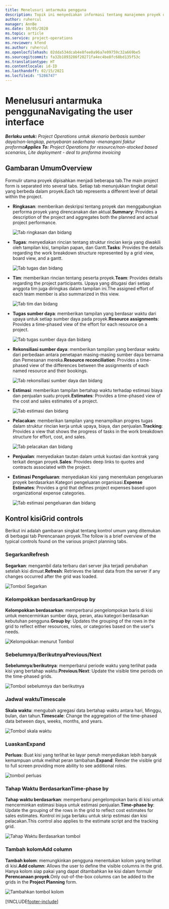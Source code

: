 ```yaml
---
title: Menelusuri antarmuka pengguna
description: Topik ini menyediakan informasi tentang manajemen proyek di Dynamics 365 Project operations.
author: ruhercul
manager: AnnBe
ms.date: 10/05/2020
ms.topic: article
ms.service: project-operations
ms.reviewer: kfend
ms.author: ruhercul
ms.openlocfilehash: 02dda534dcab4e8fee0a96a7e09759c32a669be5
ms.sourcegitcommit: fa32b1893286f20271fa4ec4be8fc68bd135f53c
ms.translationtype: HT
ms.contentlocale: id-ID
ms.lasthandoff: 02/15/2021
ms.locfileid: "5286747"
---
```

# <a name="navigating-the-user-interface"></a><span data-ttu-id="a4f76-103">Menelusuri antarmuka pengguna</span><span class="sxs-lookup"><span data-stu-id="a4f76-103">Navigating the user interface</span></span>

<span data-ttu-id="a4f76-104">_**Berlaku untuk:** Project Operations untuk skenario berbasis sumber daya/non-lengkap, penyebaran sederhana -menangani faktur proforma_</span><span class="sxs-lookup"><span data-stu-id="a4f76-104">_**Applies To:** Project Operations for resource/non-stocked based scenarios, Lite deployment - deal to proforma invoicing_</span></span>

## <a name="overview"></a><span data-ttu-id="a4f76-105">Gambaran Umum</span><span class="sxs-lookup"><span data-stu-id="a4f76-105">Overview</span></span>

<span data-ttu-id="a4f76-106">Formulir utama proyek dipisahkan menjadi beberapa tab.</span><span class="sxs-lookup"><span data-stu-id="a4f76-106">The main project form is separated into several tabs.</span></span> <span data-ttu-id="a4f76-107">Setiap tab menunjukkan tingkat detail yang berbeda dalam proyek.</span><span class="sxs-lookup"><span data-stu-id="a4f76-107">Each tab represents a different level of detail within the project.</span></span>

- <span data-ttu-id="a4f76-108">**Ringkasan**: memberikan deskripsi tentang proyek dan menggabungkan performa proyek yang direncanakan dan aktual.</span><span class="sxs-lookup"><span data-stu-id="a4f76-108">**Summary**: Provides a description of the project and aggregates both the planned and actual project performance.</span></span>

    ![Tab ringkasan dan bidang](media/navigation7.png)

- <span data-ttu-id="a4f76-110">**Tugas**: menyediakan rincian tentang struktur rincian kerja yang diwakili oleh tampilan kisi, tampilan papan, dan Gantt.</span><span class="sxs-lookup"><span data-stu-id="a4f76-110">**Tasks**: Provides the details regarding the work breakdown structure represented by a grid view, board view, and a gantt.</span></span>

    ![Tab tugas dan bidang](media/navigation8.png)

- <span data-ttu-id="a4f76-112">**Tim**: memberikan rincian tentang peserta proyek.</span><span class="sxs-lookup"><span data-stu-id="a4f76-112">**Team**: Provides details regarding the project participants.</span></span> <span data-ttu-id="a4f76-113">Upaya yang ditugasi dari setiap anggota tim juga diringkas dalam tampilan ini.</span><span class="sxs-lookup"><span data-stu-id="a4f76-113">The assigned effort of each team member is also summarized in this view.</span></span>

    ![Tab tim dan bidang](media/navigation9.png)

- <span data-ttu-id="a4f76-115">**Tugas sumber daya**: memberikan tampilan yang berdasar waktu dari upaya untuk setiap sumber daya pada proyek.</span><span class="sxs-lookup"><span data-stu-id="a4f76-115">**Resource assignments**: Provides a time-phased view of the effort for each resource on a project.</span></span>

    ![Tab tugas sumber daya dan bidang](media/navigation10.png)

- <span data-ttu-id="a4f76-117">**Rekonsiliasi sumber daya**: memberikan tampilan yang berdasar waktu dari perbedaan antara penetapan masing-masing sumber daya bernama dan Pemesanan mereka.</span><span class="sxs-lookup"><span data-stu-id="a4f76-117">**Resource reconciliation**: Provides a time-phased view of the differences between the assignments of each named resource and their bookings.</span></span>

    ![Tab rekonsiliasi sumber daya dan bidang](media/navigation11.png)

- <span data-ttu-id="a4f76-119">**Estimasi**: memberikan tampilan bertahap waktu terhadap estimasi biaya dan penjualan suatu proyek.</span><span class="sxs-lookup"><span data-stu-id="a4f76-119">**Estimates**: Provides a time-phased view of the cost and sales estimates of a project.</span></span>

    ![Tab estimasi dan bidang](media/navigation12.png)

- <span data-ttu-id="a4f76-121">**Pelacakan**: memberikan tampilan yang menampilkan progres tugas dalam struktur rincian kerja untuk upaya, biaya, dan penjualan.</span><span class="sxs-lookup"><span data-stu-id="a4f76-121">**Tracking**: Provides a view that shows the progress of tasks in the work breakdown structure for effort, cost, and sales.</span></span>

    ![Tab pelacakan dan bidang](media/navigation13.png)

- <span data-ttu-id="a4f76-123">**Penjualan**: menyediakan tautan dalam untuk kuotasi dan kontrak yang terkait dengan proyek.</span><span class="sxs-lookup"><span data-stu-id="a4f76-123">**Sales**: Provides deep links to quotes and contracts associated with the project.</span></span>

- <span data-ttu-id="a4f76-124">**Estimasi Pengeluaran**: menyediakan kisi yang menentukan pengeluaran proyek berdasarkan Kategori pengeluaran organisasi.</span><span class="sxs-lookup"><span data-stu-id="a4f76-124">**Expense Estimates**: Provides a grid that defines project expenses based upon organizational expense categories.</span></span>

    ![Tab estimasi pengeluaran dan bidang](media/navigation14.png)

## <a name="grid-controls"></a><span data-ttu-id="a4f76-126">Kontrol kisi</span><span class="sxs-lookup"><span data-stu-id="a4f76-126">Grid controls</span></span>

<span data-ttu-id="a4f76-127">Berikut ini adalah gambaran singkat tentang kontrol umum yang ditemukan di berbagai tab Perencanaan proyek.</span><span class="sxs-lookup"><span data-stu-id="a4f76-127">The follow is a brief overview of the typical controls found on the various project planning tabs.</span></span>

### <a name="refresh"></a><span data-ttu-id="a4f76-128">Segarkan</span><span class="sxs-lookup"><span data-stu-id="a4f76-128">Refresh</span></span>

<span data-ttu-id="a4f76-129">**Segarkan**: mengambil data terbaru dari server jika terjadi perubahan setelah kisi dimuat.</span><span class="sxs-lookup"><span data-stu-id="a4f76-129">**Refresh**: Retrieves the latest data from the server if any changes occurred after the grid was loaded.</span></span>

![Tombol Segarkan](media/navigation7.png)

### <a name="group-by"></a><span data-ttu-id="a4f76-131">Kelompokkan berdasarkan</span><span class="sxs-lookup"><span data-stu-id="a4f76-131">Group by</span></span>

<span data-ttu-id="a4f76-132">**Kelompokkan berdasarkan**: memperbarui pengelompokan baris di kisi untuk mencerminkan sumber daya, peran, atau kategori berdasarkan kebutuhan pengguna.</span><span class="sxs-lookup"><span data-stu-id="a4f76-132">**Group by**: Updates the grouping of the rows in the grid to reflect either resources, roles, or categories based on the user's needs.</span></span>

![Kelompokkan menurut Tombol](media/navigation6.png)

### <a name="previousnext"></a><span data-ttu-id="a4f76-134">Sebelumnya/Berikutnya</span><span class="sxs-lookup"><span data-stu-id="a4f76-134">Previous/Next</span></span>

<span data-ttu-id="a4f76-135">**Sebelumnya**/**berikutnya**: memperbarui periode waktu yang terlihat pada kisi yang bertahap waktu.</span><span class="sxs-lookup"><span data-stu-id="a4f76-135">**Previous**/**Next**: Update the visible time periods on the time-phased grids.</span></span>

![Tombol sebelumnya dan berikutnya](media/navigation2.png)

### <a name="timescale"></a><span data-ttu-id="a4f76-137">Jadwal waktu</span><span class="sxs-lookup"><span data-stu-id="a4f76-137">Timescale</span></span>

<span data-ttu-id="a4f76-138">**Skala waktu**: mengubah agregasi data bertahap waktu antara hari, Minggu, bulan, dan tahun.</span><span class="sxs-lookup"><span data-stu-id="a4f76-138">**Timescale**: Change the aggregation of the time-phased data between days, weeks, months, and years.</span></span>

![Tombol skala waktu](media/navigation3.png)

### <a name="expand"></a><span data-ttu-id="a4f76-140">Luaskan</span><span class="sxs-lookup"><span data-stu-id="a4f76-140">Expand</span></span>

<span data-ttu-id="a4f76-141">**Perluas**: Buat kisi yang terlihat ke layar penuh menyediakan lebih banyak kemampuan untuk melihat peran tambahan.</span><span class="sxs-lookup"><span data-stu-id="a4f76-141">**Expand**: Render the visible grid to full screen providing more ability to see additional roles.</span></span>

![tombol perluas](media/navigation4.png)

### <a name="time-phase-by"></a><span data-ttu-id="a4f76-143">Tahap Waktu Berdasarkan</span><span class="sxs-lookup"><span data-stu-id="a4f76-143">Time-phase by</span></span>

<span data-ttu-id="a4f76-144">**Tahap waktu berdasarkan**: memperbarui pengelompokan baris di kisi untuk mencerminkan estimasi biaya untuk estimasi penjualan.</span><span class="sxs-lookup"><span data-stu-id="a4f76-144">**Time-phase by**: Update the grouping of the rows in the grid to reflect cost estimates for sales estimates.</span></span> <span data-ttu-id="a4f76-145">Kontrol ini juga berlaku untuk skrip estimasi dan kisi pelacakan.</span><span class="sxs-lookup"><span data-stu-id="a4f76-145">This control also applies to the estimate script and the tracking grid.</span></span>

![Tahap Waktu Berdasarkan tombol](media/navigation0.png)

### <a name="add-column"></a><span data-ttu-id="a4f76-147">Tambah kolom</span><span class="sxs-lookup"><span data-stu-id="a4f76-147">Add column</span></span>

<span data-ttu-id="a4f76-148">**Tambah kolom**: memungkinkan pengguna menentukan kolom yang terlihat di kisi.</span><span class="sxs-lookup"><span data-stu-id="a4f76-148">**Add column**: Allows the user to define the visible columns in the grid.</span></span> <span data-ttu-id="a4f76-149">Hanya kolom siap pakai yang dapat ditambahkan ke kisi dalam formulir **Perencanaan proyek**.</span><span class="sxs-lookup"><span data-stu-id="a4f76-149">Only out-of-the-box columns can be added to the grids in the **Project Planning** form.</span></span>

![Tambahkan tombol kolom](media/navigation5.png)


[!INCLUDE[footer-include](../includes/footer-banner.md)]